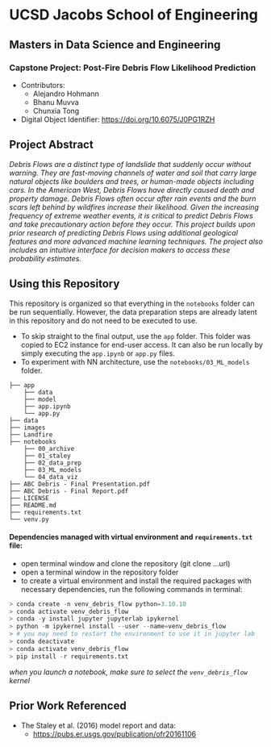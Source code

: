 # UCSD Jacobs School of Engineering 
## Masters in Data Science and Engineering
### Capstone Project: Post-Fire Debris Flow Likelihood Prediction
- Contributors:
    - Alejandro Hohmann
    - Bhanu Muvva
    - Chunxia Tong
- Digital Object Identifier: https://doi.org/10.6075/J0PG1RZH

## Project Abstract
*Debris Flows are a distinct type of landslide that suddenly occur without warning. They are fast-moving channels of water and soil that carry large natural objects like boulders and trees, or human-made objects including cars. In the American West, Debris Flows have directly caused death and property damage. Debris Flows often occur after rain events and the burn scars left behind by wildfires increase their likelihood. Given the increasing frequency of extreme weather events, it is critical to predict Debris Flows and take precautionary action before they occur. This project builds upon prior research of predicting Debris Flows using additional geological features and more advanced machine learning techniques. The project also includes an intuitive interface for decision makers to access these probability estimates.*


## Using this Repository
This repository is organized so that everything in the `notebooks` folder can be run sequentially. However, the data preparation steps are already latent in this repository and do not need to be executed to use. 
- To skip straight to the final output, use the `app` folder. This folder was copied to EC2 instance for end-user access. It can also be run locally by simply executing the `app.ipynb` or `app.py` files.
- To experiment with NN architecture, use the `notebooks/03_ML_models` folder.

```
├── app
    ├── data
    ├── model
    ├── app.ipynb
    └── app.py
├── data
├── images
├── Landfire
├── notebooks
    ├── 00_archive
    ├── 01_staley
    ├── 02_data_prep
    ├── 03_ML_models
    └── 04_data_viz
├── ABC Debris - Final Presentation.pdf
├── ABC Debris - Final Report.pdf
├── LICENSE
├── README.md
├── requirements.txt
└── venv.py
```  


#### Dependencies managed with virtual environment and `requirements.txt` file:
- open terminal window and clone the repository (git clone ...url)
- open a terminal window in the repository folder
- to create a virtual environment and install the required packages with necessary dependencies, run the following commands in terminal:
```python
> conda create -n venv_debris_flow python=3.10.10
> conda activate venv_debris_flow
> conda -y install jupyter jupyterlab ipykernel
> python -m ipykernel install --user --name=venv_debris_flow
> # you may need to restart the environment to use it in jupyter lab
> conda deactivate
> conda activate venv_debris_flow
> pip install -r requirements.txt
```

*when you launch a notebook, make sure to select the `venv_debris_flow` kernel*



## Prior Work Referenced

- The Staley et al. (2016) model report and data:
    - https://pubs.er.usgs.gov/publication/ofr20161106